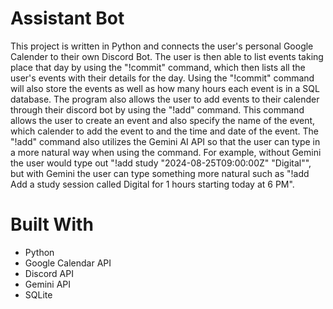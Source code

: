 # Assistant Bot

This project is written in Python and connects the user's personal Google Calender to their own Discord Bot.
The user is then able to list events taking place that day by using the "!commit" command, which then lists all the user's events with their details for the day.
Using the "!commit" command will also store the events as well as how many hours each event is in a SQL database.
The program also allows the user to add events to their calender through their discord bot by using the "!add" command.
This command allows the user to create an event and also specify the name of the event, which calender to add the event to and the time and date of the event.
The "!add" command also utilizes the Gemini AI API so that the user can type in a more natural way when using the command.
For example, without Gemini the user would type out "!add study "2024-08-25T09:00:00Z" "Digital"", but with Gemini the user can
type something more natural such as "!add Add a study session called Digital for 1 hours starting today at 6 PM".

# Built With
- Python
- Google Calendar API
- Discord API
- Gemini API
- SQLite
